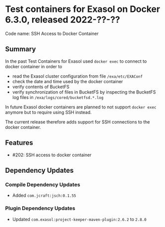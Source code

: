 # Test containers for Exasol on Docker 6.3.0, released 2022-??-??

Code name: SSH Access to Docker Container

## Summary

In the past Test Containers for Exasol used `docker exec` to connect to docker container in order to
* read the Exasol cluster configuration from file `/exa/etc/EXAConf`
* check the date and time used by the docker container
* verify contents of BucketFS
* verify synchronization of files in BucketFS by inspecting the BucketFS log files in `/exa/logs/cored/bucketfsd.*.log`

In future Exasol docker containers are planned to not support `docker exec` anymore but to require using SSH instead.

The current release therefore adds support for SSH connections to the docker container.

## Features

* #202: SSH access to docker container

## Dependency Updates

### Compile Dependency Updates

* Added `com.jcraft:jsch:0.1.55`

### Plugin Dependency Updates

* Updated `com.exasol:project-keeper-maven-plugin:2.6.2` to `2.8.0`
